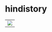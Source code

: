 # hindistory
 
 <table class="table" id="report">
  
 <tr><td>  <img src= "https://user-images.githubusercontent.com/72186768/161242265-60ceb3da-2bbb-4562-8e85-a90922516fd9.png"></img> </tr></td>

  
</table>

 
 
 
 

